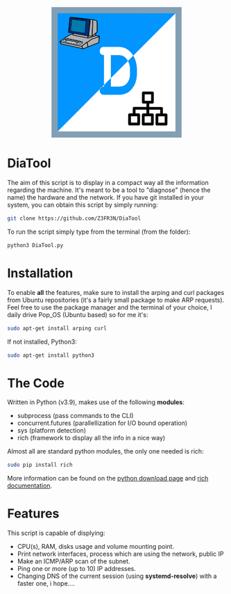 <div style="text-align: center;">
<img src="icon.png" alt="alt text" title="image Title" width="300"/>
</div>

# DiaTool

The aim of this script is to display in a compact way all the information regarding the machine. It's meant to be a tool to "diagnose" (hence the name) the hardware and the network. If you have git installed in your system, you can obtain this script by simply running:

```bash
git clone https://github.com/Z3FR3N/DiaTool 
```
To run the script simply type from the terminal (from the folder):

```bash
python3 DiaTool.py
```

# Installation

To enable **all** the features, make sure to install the arping and curl packages from Ubuntu repositories (it's a fairly small package to make ARP requests). Feel free to use the package manager and the terminal of your choice, I daily drive Pop_OS (Ubuntu based) so for me it's:

```bash
sudo apt-get install arping curl
```
If not installed, Python3:

```bash
sudo apt-get install python3
```

# The Code 

Written in Python (v3.9), makes use of the following **modules**:

- subprocess (pass commands to the CLI)
- concurrent.futures (parallellization for I/O bound operation)
- sys (platform detection)
- rich (framework to display all the info in a nice way)

Almost all are standard python modules, the only one needed is rich:

```bash
sudo pip install rich
```

More information can be found on the [python download page](https://www.python.org/downloads/) and [rich documentation](https://rich.readthedocs.io/en/stable/introduction.html#installation).

# Features

This script is capable of displying:

- CPU(s), RAM, disks usage and volume mounting point.
- Print network interfaces, process which are using the network, public IP
- Make an ICMP/ARP scan of the subnet.
- Ping one or more (up to 10) IP addresses.
- Changing DNS of the current session (using **systemd-resolve**) with a faster one, i hope....

